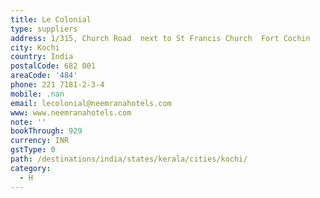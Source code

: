 ```yaml
---
title: Le Colonial
type: suppliers
address: 1/315, Church Road  next to St Francis Church  Fort Cochin
city: Kochi
country: India
postalCode: 682 001
areaCode: '484'
phone: 221 7181-2-3-4
mobile: .nan
email: lecolonial@neemranahotels.com
www: www.neemranahotels.com
note: ''
bookThrough: 929
currency: INR
gstType: 0
path: /destinations/india/states/kerala/cities/kochi/
category:
  - H
---
```


